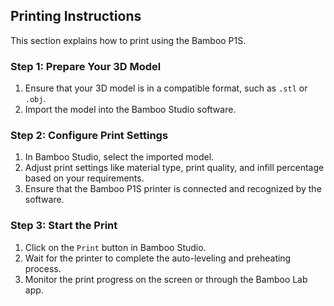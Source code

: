 ## Printing Instructions

This section explains how to print using the Bamboo P1S.

### Step 1: Prepare Your 3D Model
1. Ensure that your 3D model is in a compatible format, such as `.stl` or `.obj`.
2. Import the model into the Bamboo Studio software.

### Step 2: Configure Print Settings
1. In Bamboo Studio, select the imported model.
2. Adjust print settings like material type, print quality, and infill percentage based on your requirements.
3. Ensure that the Bamboo P1S printer is connected and recognized by the software.

### Step 3: Start the Print
1. Click on the `Print` button in Bamboo Studio.
2. Wait for the printer to complete the auto-leveling and preheating process.
3. Monitor the print progress on the screen or through the Bamboo Lab app.
